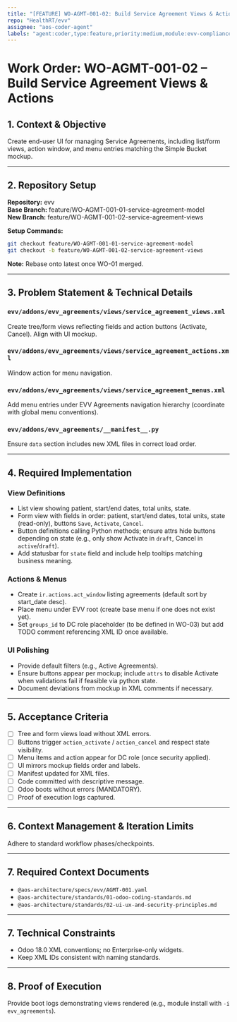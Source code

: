 ```yaml
---
title: "[FEATURE] WO-AGMT-001-02: Build Service Agreement Views & Actions"
repo: "HealthRT/evv"
assignee: "aos-coder-agent"
labels: "agent:coder,type:feature,priority:medium,module:evv-compliance"
---
```

# Work Order: WO-AGMT-001-02 – Build Service Agreement Views & Actions

## 1. Context & Objective

Create end-user UI for managing Service Agreements, including list/form views, action window, and menu entries matching the Simple Bucket mockup.

---

## 2. Repository Setup

**Repository:** evv  
**Base Branch:** feature/WO-AGMT-001-01-service-agreement-model  
**New Branch:** feature/WO-AGMT-001-02-service-agreement-views

**Setup Commands:**
```bash
git checkout feature/WO-AGMT-001-01-service-agreement-model
git checkout -b feature/WO-AGMT-001-02-service-agreement-views
```
**Note:** Rebase onto latest once WO-01 merged.

---

## 3. Problem Statement & Technical Details

### `evv/addons/evv_agreements/views/service_agreement_views.xml`
Create tree/form views reflecting fields and action buttons (Activate, Cancel). Align with UI mockup.

### `evv/addons/evv_agreements/views/service_agreement_actions.xml`
Window action for menu navigation.

### `evv/addons/evv_agreements/views/service_agreement_menus.xml`
Add menu entries under EVV Agreements navigation hierarchy (coordinate with global menu conventions).

### `evv/addons/evv_agreements/__manifest__.py`
Ensure `data` section includes new XML files in correct load order.

---

## 4. Required Implementation

### View Definitions
- List view showing patient, start/end dates, total units, state.
- Form view with fields in order: patient, start/end dates, total units, state (read-only), buttons `Save`, `Activate`, `Cancel`.
- Button definitions calling Python methods; ensure attrs hide buttons depending on state (e.g., only show Activate in `draft`, Cancel in `active`/`draft`).
- Add statusbar for `state` field and include help tooltips matching business meaning.

### Actions & Menus
- Create `ir.actions.act_window` listing agreements (default sort by start_date desc).
- Place menu under EVV root (create base menu if one does not exist yet).
- Set `groups_id` to DC role placeholder (to be defined in WO-03) but add TODO comment referencing XML ID once available.

### UI Polishing
- Provide default filters (e.g., Active Agreements).
- Ensure buttons appear per mockup; include `attrs` to disable Activate when validations fail if feasible via python state.
- Document deviations from mockup in XML comments if necessary.

---

## 5. Acceptance Criteria

- [ ] Tree and form views load without XML errors.
- [ ] Buttons trigger `action_activate` / `action_cancel` and respect state visibility.
- [ ] Menu items and action appear for DC role (once security applied).
- [ ] UI mirrors mockup fields order and labels.
- [ ] Manifest updated for XML files.
- [ ] Code committed with descriptive message.
- [ ] Odoo boots without errors (MANDATORY).
- [ ] Proof of execution logs captured.

---

## 6. Context Management & Iteration Limits

Adhere to standard workflow phases/checkpoints.

---

## 7. Required Context Documents

- `@aos-architecture/specs/evv/AGMT-001.yaml`
- `@aos-architecture/standards/01-odoo-coding-standards.md`
- `@aos-architecture/standards/02-ui-ux-and-security-principles.md`

---

## 7. Technical Constraints

- Odoo 18.0 XML conventions; no Enterprise-only widgets.
- Keep XML IDs consistent with naming standards.

---

## 8. Proof of Execution

Provide boot logs demonstrating views rendered (e.g., module install with `-i evv_agreements`).


